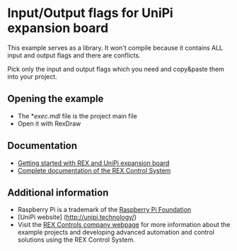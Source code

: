 Input/Output flags for UniPi expansion board
============================================

This example serves as a library. It won't compile because it contains ALL input and output 
flags and there are conflicts.

Pick only the input and output flags which you need and copy&paste them into your project.

## Opening the example ##
- The **exec.mdl* file is the project main file
- Open it with RexDraw

## Documentation ##

- [Getting started with REX and UniPi expansion board](https://www.rexcontrols.com/media/2.50.1/doc/ENGLISH/MANUALS/RexGettingStarted/RexGettingStarted_UniPi_ENG.html)
- [Complete documentation of the REX Control System](http://www.rexcontrols.com/documentation-and-support)

## Additional information ##

- Raspberry Pi is a trademark of the [Raspberry Pi Foundation](http://www.raspberrypi.org)
- [UniPi website] (http://unipi.technology/)
- Visit the [REX Controls company webpage](http://www.rexcontrols.com) 
for more information about the example projects and developing advanced 
automation and control solutions using the REX Control System.